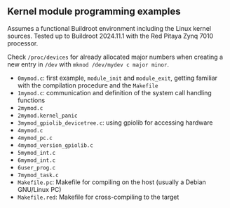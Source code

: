 ## Kernel module programming examples

Assumes a functional Buildroot environment including the Linux kernel
sources. Tested up to Buildroot 2024.11.1 with the Red Pitaya Zynq 7010
processor.

Check ``/proc/devices`` for already allocated major numbers when creating
a new entry in ``/dev`` with ``mknod /dev/mydev c major minor``.

* ``0mymod.c``: first example, ``module_init`` and ``module_exit``, getting familiar with the 
compilation procedure and the ``Makefile``
* ``1mymod.c``: communication and definition of the system call handling functions
* ``2mymod.c``
* ``2mymod.kernel_panic``
* ``3mymod_gpiolib_devicetree.c``: using gpiolib for accessing hardware
* ``4mymod.c``
* ``4mymod_pc.c``
* ``4mymod_version_gpiolib.c``
* ``5mymod_int.c``
* ``6mymod_int.c``
* ``6user_prog.c``
* ``7mymod_task.c``
* ``Makefile.pc``: Makefile for compiling on the host (usually a Debian GNU/Linux PC)
* ``Makefile.red``: Makefile for cross-compiling to the target
